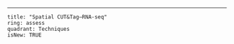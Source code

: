 ---

    title: "Spatial CUT&Tag–RNA-seq"
    ring: assess
    quadrant: Techniques
    isNew: TRUE
